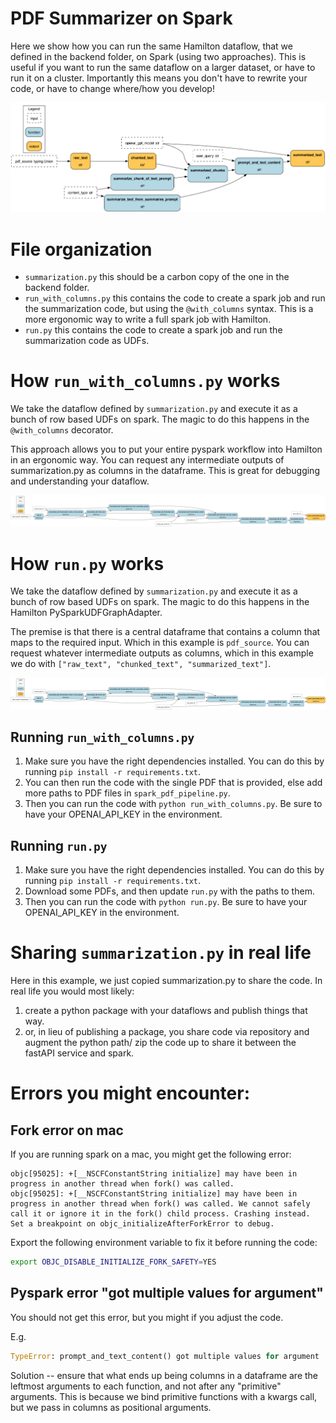 # PDF Summarizer on Spark

Here we show how you can run the same Hamilton dataflow, that we defined in the backend
folder, on Spark (using two approaches). This is useful if you want to run the same dataflow
on a larger dataset, or have to run it on a cluster. Importantly this means you don't have
to rewrite your code, or have to change where/how you develop!

![Summarization dataflow](spark_summarization.png)

# File organization
 - `summarization.py` this should be a carbon copy of the one in the backend folder.
 - `run_with_columns.py` this contains the code to create a spark job and run the summarization code, but
using the `@with_columns` syntax. This is a more ergonomic way to write a full spark job with Hamilton.
 - `run.py` this contains the code to create a spark job and run the summarization code as UDFs.

# How `run_with_columns.py` works
We take the dataflow defined by `summarization.py` and execute it as a bunch
of row based UDFs on spark. The magic to do this happens in the `@with_columns` decorator.

This approach allows you to put your entire pyspark workflow into Hamilton in an ergonomic way.
You can request any intermediate outputs of summarization.py as columns in the dataframe.
This is great for debugging and understanding your dataflow.

![with_columns](spark_with_columns_summarization.png)

# How `run.py` works
We take the dataflow defined by `summarization.py` and execute it as a bunch
of row based UDFs on spark. The magic to do this happens in the Hamilton PySparkUDFGraphAdapter.

The premise is that there is a central dataframe
that contains a column that maps to the required input. Which in this example
is `pdf_source`. You can request whatever intermediate outputs as columns, which
in this example we do with `["raw_text", "chunked_text", "summarized_text"]`.

![udfs](spark_with_columns_summarization.png)

## Running `run_with_columns.py`

1. Make sure you have the right dependencies installed. You can do this by running
`pip install -r requirements.txt`.
2. You can then run the code with the single PDF that is provided, else add more paths to
PDF files in `spark_pdf_pipeline.py`.
3. Then you can run the code with `python run_with_columns.py`. Be sure to have your OPENAI_API_KEY in the
environment.

## Running `run.py`

1. Make sure you have the right dependencies installed. You can do this by running
`pip install -r requirements.txt`.
2. Download some PDFs, and then update `run.py` with the paths to them.
3. Then you can run the code with `python run.py`. Be sure to have your OPENAI_API_KEY in the
environment.

# Sharing `summarization.py` in real life
Here in this example, we just copied summarization.py to share the code. In real life
you would most likely:

1. create a python package with your dataflows and publish things that way.
2. or, in lieu of publishing a package, you share code via repository and augment the python path/
zip the code up to share it between the fastAPI service and spark.




# Errors you might encounter:
## Fork error on mac
If you are running spark on a mac, you might get the following error:

```
objc[95025]: +[__NSCFConstantString initialize] may have been in progress in another thread when fork() was called.
objc[95025]: +[__NSCFConstantString initialize] may have been in progress in another thread when fork() was called. We cannot safely call it or ignore it in the fork() child process. Crashing instead. Set a breakpoint on objc_initializeAfterForkError to debug.
```
Export the following environment variable to fix it before running the code:

```bash
export OBJC_DISABLE_INITIALIZE_FORK_SAFETY=YES
```

## Pyspark error "got multiple values for argument"
You should not get this error, but you might if you adjust the code.

E.g.
```python
TypeError: prompt_and_text_content() got multiple values for argument 'summarize_text_from_summaries_prompt'
```
Solution -- ensure that what ends up being columns in a dataframe are the leftmost
arguments to each function, and not after any "primitive" arguments. This is because we
bind primitive functions with a kwargs call, but we pass in columns as positional arguments.

